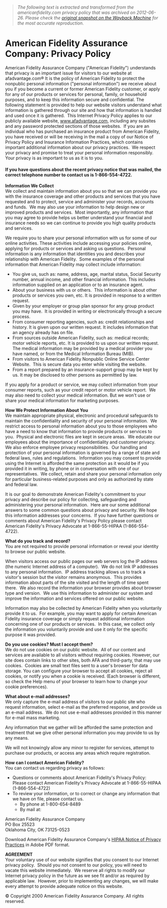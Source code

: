 > *The following text is extracted and transformed from the americanfidelity.com privacy policy that was archived on 2012-06-26. Please check the [original snapshot on the Wayback Machine](https://web.archive.org/web/20120626143114id_/http%3A//www.americanfidelity.com/about-afa/privacy-policy.aspx) for the most accurate reproduction.*

# American Fidelity Assurance Company: Privacy Policy

American Fidelity Assurance Company ("American Fidelity") understands that privacy is an important issue for visitors to our website at afadvantage.com® It is the policy of American Fidelity to protect the nonpublic personal information ("personal information") we receive about you if you become a current or former American Fidelity customer, or apply for any of our products or services for personal, family, or household purposes, and to keep this information secure and confidential. The following statement is provided to help our website visitors understand what information is gathered through our site and how that information is handled and used once it is gathered.  This Internet Privacy Policy applies to our publicly available website, www.afadvantage.com, including any subsites and any password protected sections of those websites.  If you are an individual who has purchased an insurance product from American Fidelity, you have received or will be receiving in the mail a copy of our Notice of Privacy Policy and Insurance Information Practices, which contains important additional information about our privacy practices.  We respect your privacy and promise to treat your personal information responsibly.  Your privacy is as important to us as it is to you.

#### If you have questions about the recent privacy notice that was mailed, the correct telephone number to contact us is 1-866-554-4722.

**Information We Collect**  
We collect and maintain information about you so that we can provide you with the insurance coverage and other products and services that you have requested and to protect, service and administer your records, accounts and funds.  We may also use your information to help design new or improved products and services.  Most importantly, any information that you may agree to provide helps us better understand your financial and insurance needs so we can continue to provide you high quality products and services.

We require you to share your personal information with us for some of our online activities. These activities include accessing your policies online, applying for products or services and asking us questions.  Personal information is any information that identities you and describes your relationship with American Fidelity.  Some examples of the personal information that American Fidelity may collect include information:

  * You give us, such as: name, address, age, marital status, Social Security number, annual income, and other financial information. This includes information supplied on an application or to an insurance agent.
  * About your business with us or others.  This information is about other products or services you own, etc. It is provided in response to a written request.
  * Given by your employer or group plan sponsor for any group product you may have.  It is provided in writing or electronically through a secure process.
  * From consumer reporting agencies, such as: credit relationships and history. It is given upon our written request. It includes information that an agency already has on file.
  * From sources outside American Fidelity, such as: medical records; motor vehicle reports, etc. It is provided to us upon our written request.  The medical information may be provided by a medical provider you have named, or from the Medical Information Bureau (MIB).
  * From visitors to American Fidelity Nonpublic Online Service Center Website.  This is secure data you enter while visiting the website.
  * From a report prepared by an insurance-support group may be kept by us. It may be disclosed to other persons as permitted by law.



If you apply for a product or service, we may collect information from your consumer reports, such as your credit report or motor vehicle report.  We may also need to collect your medical information. But we won't use or share your medical information for marketing purposes.

**How We Protect Information About You**  
We maintain appropriate physical, electronic and procedural safeguards to maintain the confidentiality and security of your personal information.  We restrict access to personal information about you to those employees who have a need to know that information to provide products or services to you.  Physical and electronic files are kept in secure areas.  We educate our employees about the importance of confidentiality and customer privacy.  We also enforce employee privacy responsibilities.  Our handling and protection of your personal information is governed by a range of state and federal laws, rules and regulations.  Information you may consent to provide using the Internet is afforded the same protection as it would be if you provided it in writing, by phone or in conversation with one of our representatives.  We collect, retain and share your personal information only for particular business-related purposes and only as authorized by state and federal law.

It is our goal to demonstrate American Fidelity's commitment to your privacy and describe our policy for collecting, safeguarding and administering your personal information.  Here are our some additional answers to some common questions about privacy and security. We hope this information addresses your concerns.  If you have further questions or comments about American Fidelity's Privacy Policy please contact American Fidelity's Privacy Advocate at 1-866-55-HIPAA (1-866-554-4722).

**What do you track and record?**  
You are not required to provide personal information or reveal your identity to browse our public website.

When visitors access our public pages our web servers log the IP address (the numeric Internet address of a computer).  We do not link IP addresses to any personal information.  IP address tracking allows us to track a visitor's session but the visitor remains anonymous.  This provides information about parts of the site visited and the length of time spent there.  We also record the information your browser provides about browser type and version.  We use this information to administer our system and improve the information and services offered on our public website.

Information may also be collected by American Fidelity when you voluntarily provide it to us.  For example, you may want to apply for certain American Fidelity insurance coverage or simply request additional information concerning one of our products or services.  In this case, we collect only the information you voluntarily provide and use it only for the specific purpose it was provided.

**Do you use cookies? Must I accept them?**  
We do not use cookies on our public website.  All of our content and services are available to all visitors without requiring cookies. However, our site does contain links to other sites, both AFA and third-party, that may use cookies.  Cookies are small text files sent to a user's browser for data storage. You can configure your browser to accept all cookies, reject all cookies, or notify you when a cookie is received. (Each browser is different, so check the Help menu of your browser to learn how to change your cookie preferences).

**What about e-mail addresses?**  
We only capture the e-mail address of visitors to our public site who request information, select e-mail as the preferred response, and provide us an e-mail address.  We do not use e-mail addresses provided in this manner for e-mail mass marketing.

Any information that we gather will be afforded the same protection and treatment that we give other personal information you may provide to us by any means.

We will not knowingly allow any minor to register for services, attempt to purchase our products, or access any areas which require registration.

**How can I contact American Fidelity?**  
You can contact us regarding privacy as follows:

  * Questions or comments about American Fidelity's Privacy Policy:  
Please contact American Fidelity's Privacy Advocate at 1-866-55-HIPAA (1-866-554-4722)
  * To review your information, or to correct or change any information that we have on file, please contact us. 
    * By phone at 1-800-654-8489
    * By mail at:

American Fidelity Assurance Company  
PO Box 25523  
Oklahoma City, OK 73125-0523




Download American Fidelity Assurance Company's [HIPAA Notice of Privacy Practices](https://web.archive.org/media/74604/hipaa-practices.pdf) in Adobe PDF format.

**AGREEMENT**  
Your voluntary use of our website signifies that you consent to our Internet privacy policy.  Should you not consent to our policy, you will need to vacate this website immediately.  We reserve all rights to modify our Internet privacy policy in the future as we see fit and/or as required by applicable law.  However, prior to implementing any changes, we will make every attempt to provide adequate notice on this website.

© Copyright 2000 American Fidelity Assurance Company. All rights reserved.
